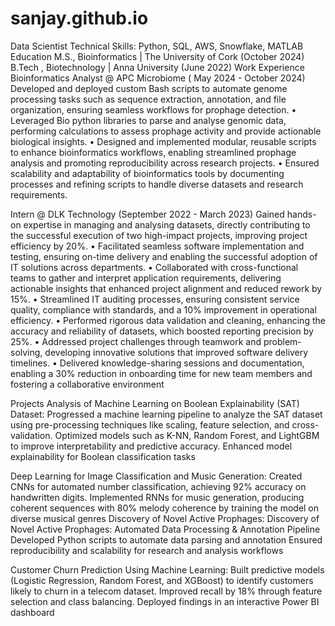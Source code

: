 # sanjay.github.io


Data Scientist
Technical Skills: Python, SQL, AWS, Snowflake, MATLAB
Education
M.S., Bioinformatics  | The University of Cork (October 2024)
B.Tech , Biotechnology | Anna University  (June 2022)
Work Experience
Bioinformatics Analyst @ APC Microbiome ( May 2024 - October 2024)
 Developed and deployed custom Bash scripts to automate genome processing tasks such as sequence extraction, annotation, and file organization, ensuring seamless workflows for prophage detection.
• Leveraged Bio python libraries to parse and analyse genomic data, performing calculations to assess prophage activity and provide actionable biological insights.
• Designed and implemented modular, reusable scripts to enhance bioinformatics workflows, enabling streamlined prophage analysis and promoting reproducibility across research projects.
• Ensured scalability and adaptability of bioinformatics tools by documenting processes and refining scripts to handle diverse datasets and research requirements.

Intern @ DLK Technology (September 2022 - March 2023)
 Gained hands-on expertise in managing and analysing datasets, directly contributing to the successful execution of two high-impact projects, improving project efficiency by 20%.
• Facilitated seamless software implementation and testing, ensuring on-time delivery and enabling the successful adoption of IT solutions across departments.
• Collaborated with cross-functional teams to gather and interpret application requirements, delivering actionable insights that enhanced project alignment and reduced rework by 15%.
• Streamlined IT auditing processes, ensuring consistent service quality, compliance with standards, and a 10% improvement in operational efficiency.
• Performed rigorous data validation and cleaning, enhancing the accuracy and reliability of datasets, which boosted reporting precision by 25%.
• Addressed project challenges through teamwork and problem-solving, developing innovative solutions that improved software delivery timelines.
• Delivered knowledge-sharing sessions and documentation, enabling a 30% reduction in onboarding time for new team members and fostering a collaborative environment

Projects
 Analysis of Machine Learning on Boolean Explainability (SAT) Dataset: Progressed a machine learning pipeline to analyze the SAT dataset using pre-processing techniques like scaling, feature selection, and cross-validation. Optimized models such as K-NN, Random Forest, and LightGBM to improve interpretability and predictive accuracy. Enhanced model explainability for Boolean classification tasks

Deep Learning for Image Classification and Music Generation: Created CNNs for automated number 
classification, achieving 92% accuracy on handwritten digits. Implemented RNNs for music generation, producing 
coherent sequences with 80% melody coherence by training the model on diverse musical genres 
Discovery of Novel Active Prophages: Discovery of Novel Active Prophages: Automated Data Processing &
 Annotation Pipeline Developed Python scripts to automate data parsing and annotation Ensured reproducibility
 and scalability for research and analysis workflows
 
 
Customer Churn Prediction Using Machine Learning: Built predictive models (Logistic Regression, Random
 Forest, and XGBoost) to identify customers likely to churn in a telecom dataset. Improved recall by 18% through
 feature selection and class balancing. Deployed findings in an interactive Power BI dashboard
